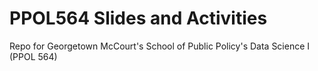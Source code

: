 # PPOL564 Slides and Activities

Repo for Georgetown McCourt's School of Public Policy's Data Science I (PPOL 564)
